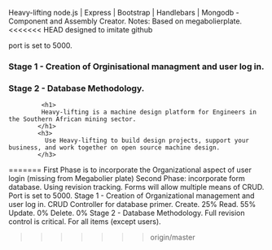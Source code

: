 Heavy-lifting
node.js | Express | Bootstrap | Handlebars | Mongodb - Component and Assembly Creator.
Notes:
Based on megabolierplate.
<<<<<<< HEAD
designed to imitate github

port is set to 5000.


<h3>Stage 1 - Creation of Orginisational managment and user log in.</h3>

<h3>Stage 2 - Database Methodology.</h3>

 

             <h1> 
             Heavy-lifting is a machine design platform for Engineers in the Southern African mining sector.
            </h1>
            <h3> 
              Use Heavy-lifting to build design projects, support your business, and work together on open source machine design.
            </h3>
=======
First Phase is to incorporate the Organizational aspect of user login (missing from Megabolier plate)
Second Phase: incorporate form database. Using revision tracking. Forms will allow multiple means of CRUD.
Port is set to 5000.
Stage 1 - Creation of Organizational management and user log in.
CRUD Controller for database primer.
Create.
25%
Read.
55%
Update.
0%
Delete.
0%
Stage 2 - Database Methodology.
Full revision control is critical. For all items (except users).
>>>>>>> origin/master
